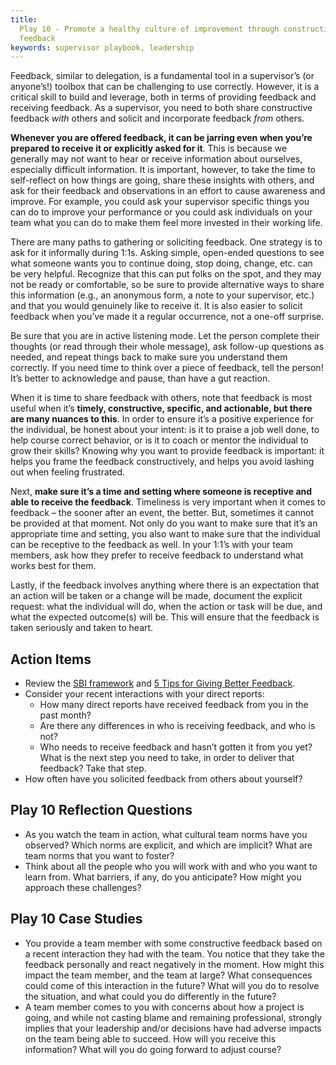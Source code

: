 ```yaml
---
title:
  Play 10 - Promote a healthy culture of improvement through constructive
  feedback
keywords: supervisor playbook, leadership
---
```


Feedback, similar to delegation, is a fundamental tool in a supervisor’s (or
anyone’s!) toolbox that can be challenging to use correctly. However, it is a
critical skill to build and leverage, both in terms of providing feedback and
receiving feedback. As a supervisor, you need to both share constructive
feedback _with_ others and solicit and incorporate feedback _from_ others.

**Whenever you are offered feedback, it can be jarring even when you’re prepared
to receive it or explicitly asked for it**. This is because we generally may not
want to hear or receive information about ourselves, especially difficult
information. It is important, however, to take the time to self-reflect on how
things are going, share these insights with others, and ask for their feedback
and observations in an effort to cause awareness and improve. For example, you
could ask your supervisor specific things you can do to improve your performance
or you could ask individuals on your team what you can do to make them feel more
invested in their working life.

There are many paths to gathering or soliciting feedback. One strategy is to ask
for it informally during 1:1s. Asking simple, open-ended questions to see what
someone wants you to continue doing, stop doing, change, etc. can be very
helpful. Recognize that this can put folks on the spot, and they may not be
ready or comfortable, so be sure to provide alternative ways to share this
information (e.g., an anonymous form, a note to your supervisor, etc.) and that
you would genuinely like to receive it. It is also easier to solicit feedback
when you’ve made it a regular occurrence, not a one-off surprise.

Be sure that you are in active listening mode. Let the person complete their
thoughts (or read through their whole message), ask follow-up questions as
needed, and repeat things back to make sure you understand them correctly. If
you need time to think over a piece of feedback, tell the person! It’s better to
acknowledge and pause, than have a gut reaction.

When it is time to share feedback with others, note that feedback is most useful
when it’s **timely, constructive, specific, and actionable, but there are many
nuances to this**. In order to ensure it’s a positive experience for the
individual, be honest about your intent: is it to praise a job well done, to
help course correct behavior, or is it to coach or mentor the individual to grow
their skills? Knowing why you want to provide feedback is important: it helps
you frame the feedback constructively, and helps you avoid lashing out when
feeling frustrated.

Next, **make sure it’s a time and setting where someone is receptive and able to
receive the feedback**. Timeliness is very important when it comes to feedback –
the sooner after an event, the better. But, sometimes it cannot be provided at
that moment. Not only do you want to make sure that it’s an appropriate time and
setting, you also want to make sure that the individual can be receptive to the
feedback as well. In your 1:1’s with your team members, ask how they prefer to
receive feedback to understand what works best for them.

Lastly, if the feedback involves anything where there is an expectation that an
action will be taken or a change will be made, document the explicit request:
what the individual will do, when the action or task will be due, and what the
expected outcome(s) will be. This will ensure that the feedback is taken
seriously and taken to heart.

## Action Items

- Review the
  [SBI framework](https://www.mindtools.com/pages/article/situation-behavior-impact-feedback.htm)
  and
  [5 Tips for Giving Better Feedback](https://www.managementcenter.org/article/five-tips-for-giving-better-feedback/).
- Consider your recent interactions with your direct reports:
  - How many direct reports have received feedback from you in the past month?
  - Are there any differences in who is receiving feedback, and who is not?
  - Who needs to receive feedback and hasn’t gotten it from you yet? What is the
    next step you need to take, in order to deliver that feedback? Take that
    step.
- How often have you solicited feedback from others about yourself?

## Play 10 Reflection Questions

- As you watch the team in action, what cultural team norms have you observed?
  Which norms are explicit, and which are implicit? What are team norms that you
  want to foster?
- Think about all the people who you will work with and who you want to learn
  from. What barriers, if any, do you anticipate? How might you approach these
  challenges?

## Play 10 Case Studies

- You provide a team member with some constructive feedback based on a recent
  interaction they had with the team. You notice that they take the feedback
  personally and react negatively in the moment. How might this impact the team
  member, and the team at large? What consequences could come of this
  interaction in the future? What will you do to resolve the situation, and what
  could you do differently in the future?
- A team member comes to you with concerns about how a project is going, and
  while not casting blame and remaining professional, strongly implies that your
  leadership and/or decisions have had adverse impacts on the team being able to
  succeed. How will you receive this information? What will you do going forward
  to adjust course?
